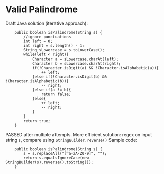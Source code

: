 # Valid Palindrome
Draft Java solution (iterative approach):
```
    public boolean isPalindrome(String s) {
        //ignore punctuations
        int left = 0;
        int right = s.length() - 1;
        String sLowercase = s.toLowerCase();
        while(left < right){
            Character a = sLowercase.charAt(left);
            Character b = sLowercase.charAt(right);
            if(!Character.isDigit(a) && !Character.isAlphabetic(a)){
                ++ left;
            }else if(!Character.isDigit(b) && !Character.isAlphabetic(b)){
                -- right;
            }else if(a != b){
                return false;
            }else{
                ++ left;
                -- right;
            }
        }
        return true;
    }
```
PASSED after multiple attempts.
More efficient solution: regex on input string `s`, compare using `StringBuilder.reverse()`
Sample code:
```
    public boolean isPalindrome(String s) {
        s = s.replaceAll("[^a-zA-Z0-9]", "");                                    
        return s.equalsIgnoreCase(new StringBuilder(s).reverse().toString());
    }
```
